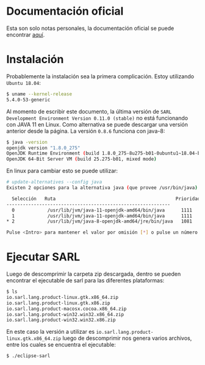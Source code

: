 # Documentación oficial

Esta son solo notas personales, la documentación oficial se puede encontrar [aquí](http://www.sarl.io/docs/official/index.html).


# Instalación

Probablemente la instalación sea la primera complicación. Estoy utilizando `Ubuntu 18.04`:
```bash
$ uname --kernel-release
5.4.0-53-generic
```
Al momento de escribir este documento, la última versión de `SARL Development Environment Version 0.11.0 (stable)` no está funcionando con JAVA 11 en Linux.
Como alternativa se puede descargar una versión anterior desde la página.
La versión `0.8.6` funciona con java-8:
```bash
$ java -version
openjdk version "1.8.0_275"
OpenJDK Runtime Environment (build 1.8.0_275-8u275-b01-0ubuntu1~18.04-b01)
OpenJDK 64-Bit Server VM (build 25.275-b01, mixed mode)
```

En linux para cambiar esto se puede utilizar:
```bash
# update-alternatives --config java
Existen 2 opciones para la alternativa java (que provee /usr/bin/java).

  Selección   Ruta                                            Prioridad  Estado
------------------------------------------------------------
  0            /usr/lib/jvm/java-11-openjdk-amd64/bin/java      1111      modo automático
  1            /usr/lib/jvm/java-11-openjdk-amd64/bin/java      1111      modo manual
* 2            /usr/lib/jvm/java-8-openjdk-amd64/jre/bin/java   1081      modo manual

Pulse <Intro> para mantener el valor por omisión [*] o pulse un número de selección:
```

# Ejecutar SARL
Luego de descomprimir la carpeta zip descargada, dentro se pueden encontrar el ejecutable de sarl para las diferentes plataformas:
```bash
$ ls
io.sarl.lang.product-linux.gtk.x86_64.zip
io.sarl.lang.product-linux.gtk.x86.zip
io.sarl.lang.product-macosx.cocoa.x86_64.zip
io.sarl.lang.product-win32.win32.x86_64.zip
io.sarl.lang.product-win32.win32.x86.zip
```
En este caso la versión a utilizar es `io.sarl.lang.product-linux.gtk.x86_64.zip` luego de descomprimir nos genera varios archivos, entre los cuales se encuentra el ejecutable:

```bash
$ ./eclipse-sarl
```

